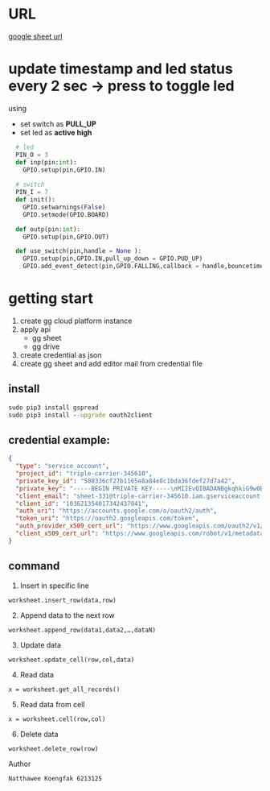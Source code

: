 
# URL 
[google sheet url](https://docs.google.com/spreadsheets/d/1-Hp5QSB9J4o3Ljcb1Mn9XatZvVPePCXGoufBd5jaR5k/edit?usp=sharing)

# update timestamp and led status every 2 sec -> press to toggle led

using

- set switch as **PULL_UP**
- set led as **active high**
```py
  # led 
  PIN_O = 3
  def inp(pin:int):
    GPIO.setup(pin,GPIO.IN)
    
  # switch
  PIN_I = 7
  def init():
    GPIO.setwarnings(False)
    GPIO.setmode(GPIO.BOARD)

  def outp(pin:int):
    GPIO.setup(pin,GPIO.OUT)

  def use_switch(pin,handle = None ):
    GPIO.setup(pin,GPIO.IN,pull_up_down = GPIO.PUD_UP)
    GPIO.add_event_detect(pin,GPIO.FALLING,callback = handle,bouncetime=200)
```


# getting start
1. create gg cloud platform instance
2. apply api
   - gg sheet
   - gg drive
3. create credential as json
4. create gg sheet and add editor mail from credential file
   
## install 

```cmd
sudo pip3 install gspread
sudo pip3 install --upgrade oauth2client
```

## credential example:

```json
{
  "type": "service_account",
  "project_id": "triple-carrier-345610",
  "private_key_id": "508336cf27b1165e8a84e8c1bda36fdef27d7a42",
  "private_key": "-----BEGIN PRIVATE KEY-----\nMIIEvQIBADANBgkqhkiG9w0BAQEFAASCBKcwggSjAgEAAoIBAQCvYiuJm7Fli/p1\ny5rhbpCidyzc3aoX8MCpjhZaYHweEAZOcZTSbHBCgugHDd6h1dnwQvIjOykCGC/l\nVtij0tiXc1cMCuSA9x4UFJnOsbvkjdnYlJ6ppl4Pe4SeKGziPcnJ7hdZLo3Ft6se\nYEasklEiwdoZcuFlIiO0sa4FQvUhv5UZeFNIO4aJY/QBk7frk0pHcyb34ESvbl1h\nVkhTPq8KYWoe7yQgjsor5HiaQMxxeXX8xjgZZE6Q3tx45TQgEnBax3WYClnNrhaK\ndzQnJUuN6YmSc57lBaEHs9P3OnfI80PG8/3GL7JCVX3ZcdKevoiIknXVfMnhLyw9\n4cqPODCXAgMBAAECggEADMD7qoj0bbkwBa3rPZaFP732jg8z5dl09pTlwj0UTuQF\nGWJAG3dASKNCt/SbFTNlzbIzRTrxoKcyoHUK0bWtA4J4jjXNPSWl/c7WX9tj7wXJ\nFZYP3bAX/1HmUyaxwwK8RbTMj4iHox0CqCBXM13RNvutiRPmGS0njJCD4k+8Chqe\nHDRhiWgrV6ix9rTywuu/LS1sJ+FUVome9xdMMDJdmdmTVoNt+h5g/5Q3V30AnLgy\np6qqFlNR6/1dbZUflqskNMHnZePL/oX1NOm3FbAdE7UvurBcdjiezqTRQsupau0i\nS3oLmnOf9n9aTYaNelqQer2y+0UiiI2ZyLYAWPfxpQKBgQDijtoCcjeUdqoxPg3t\nSxZCn+kDmzTSAhjyoBfRDDhIlh/F8APedrp2Da7ZrS3KoFl3n9yoKqLLA2wlCQ8v\ncieTBBkRxcZB73XJmysBx6iYPqm1+iBWmY6peJmiX+xGxAPH7MLAEULzZcjvsHNJ\nAvgcOzUv6Bww9MzUXwabdzSZdQKBgQDGLNcbbVkpPUsU/WWk9hoP/k/dlkM+5v2e\nWvSJw9AGIV0Ww1R+IkbThBZvJNk0IKuSVH9lv5uDwDGr2JZ47mieqGdZ/laT4V+y\nlKpjKTb0TBfCDfnIspzBJhKP78LsD79aA7JAu543wo+Ao6ciCm1YNICWlUAguXRY\nxFdTo9aUWwKBgAlXNmnPZ7c5RT8OfeiApgRNL4A0j/LwnzKxowm9ZTyo49p3UNGF\nN57SZZkX6MFn5whlkOVmDJwuIfFM9FFSdYs8KgRvkQL66nJLcXR7VNoiC0EzdM3d\nOuKF1F+7cLRiNH2zpzvf+lCqq6QmNDqYYr5XOpQlD7R9A0zmNhGG0qZZAoGASPvq\nnKdA1vdD148bCA26u3klYK4eReQ8Mz28IaCD1D4lUmTNkUZ+XxeeS4B+nbwKc/G6\nmXZfh74YjPlPMWpcDVJn/bS1nfC6lcI6nhpnqsD7XvRWsZtWL6wd2fSrDNUf277Q\nvxZZxp9Yyj97JgZBDuMHGG4PF/404xwsLRmBxVECgYEA1psx0XLBrJzi826jKkuA\nE/RzwFrkYyuAR7T5+9blVsgYhzUYXS6yjlxdaE9GrBw8SJbmtkZbkbcRNryxSm8D\nZoareJq5YlpkRKyqTmhct9RAp8RUXlWoKkMLgSdPBRZSXAfYvtE6CcT64QHz7dJJ\nymFebycP8CHVXr5Vn8zoEzo=\n-----END PRIVATE KEY-----\n",
  "client_email": "sheet-331@triple-carrier-345610.iam.gserviceaccount.com",
  "client_id": "103621354017342437041",
  "auth_uri": "https://accounts.google.com/o/oauth2/auth",
  "token_uri": "https://oauth2.googleapis.com/token",
  "auth_provider_x509_cert_url": "https://www.googleapis.com/oauth2/v1/certs",
  "client_x509_cert_url": "https://www.googleapis.com/robot/v1/metadata/x509/sheet-331%40triple-carrier-345610.iam.gserviceaccount.com"
}

```
## command
1. Insert in specific line
  ```
  worksheet.insert_row(data,row)
  ```
2. Append data to the next row
  ```
  worksheet.append_row(data1,data2,…,dataN)
  ```
3. Update data
  ```
  worksheet.update_cell(row,col,data)
  ```
4. Read data
  ```
  x = worksheet.get_all_records()
  ```
5. Read data from cell
  ```
  x = worksheet.cell(row,col)
  ```
6. Delete data
  ```
  worksheet.delete_row(row)
  ```
Author
  ```
  Natthawee Koengfak 6213125
  ```
